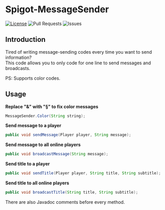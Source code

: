 # Spigot-MessageSender
[![License](https://img.shields.io/badge/license-GPLv3-blue?style=for-the-badge)](https://www.gnu.org/licenses/gpl-3.0.html) ![Pull Requests](https://img.shields.io/github/issues-pr-closed/katorlys/Spigot-MessageSender?style=for-the-badge) ![Issues](https://img.shields.io/github/issues-closed/katorlys/Spigot-MessageSender?style=for-the-badge)

## Introduction
Tired of writing message-sending codes every time you want to send information?<br>
This code allows you to only code for one line to send messages and broadcasts.<br>

PS: Supports color codes.<br>

## Usage
**Replace "&" with "§" to fix color messages**
```java
MessageSender.Color(String string);
```
**Send message to a player**
```java
public void sendMessage(Player player, String message);
```
**Send message to all online players**
```java
public void broadcastMessage(String message);
```
**Send title to a player**
```java
public void sendTitle(Player player, String title, String subtitle);
```
**Send title to all online players**
```java
public void broadcastTitle(String title, String subtitle);
```

There are also Javadoc comments before every method.<br>
